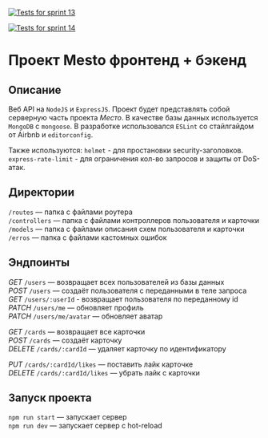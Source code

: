 [![Tests for sprint 13](https://github.com/KaerMorgan/express-mesto-gha/actions/workflows/tests-13-sprint.yml/badge.svg)](https://github.com/KaerMorgan/express-mesto-gha/actions/workflows/tests-13-sprint.yml)

[![Tests for sprint 14](https://github.com/KaerMorgan/express-mesto-gha/actions/workflows/tests-14-sprint.yml/badge.svg)](https://github.com/KaerMorgan/express-mesto-gha/actions/workflows/tests-14-sprint.yml)

# Проект Mesto фронтенд + бэкенд

## Описание

Веб API на `NodeJS` и `ExpressJS`. Проект будет представлять собой серверную часть проекта _Место_.
В качестве базы данных используется `MongoDB` с `mongoose`.
В разработке использовался `ESLint` со стайлгайдом от Airbnb и `editorconfig`.

Также используются:
`helmet` - для простановки security-заголовков.
`express-rate-limit` - для ограничения кол-во запросов и защиты от DoS-атак.

## Директории

`/routes` — папка с файлами роутера  
`/controllers` — папка с файлами контроллеров пользователя и карточки  
`/models` — папка с файлами описания схем пользователя и карточки
`/erros` — папка с файлами кастомных ошибок

## Эндпоинты

_GET_ `/users` — возвращает всех пользователей из базы данных  
_POST_ `/users` — создаёт пользователя с переданными в теле запроса  
_GET_ `/users/:userId` - возвращает пользователя по переданному id  
_PATCH_ `/users/me` — обновляет профиль  
_PATCH_ `/users/me/avatar` — обновляет аватар

_GET_ `/cards` — возвращает все карточки  
_POST_ `/cards` — создаёт карточку  
_DELETE_ `/cards/:cardId` — удаляет карточку по идентификатору

_PUT_ `/cards/:cardId/likes` — поставить лайк карточке  
_DELETE_ `/cards/:cardId/likes` — убрать лайк с карточки

## Запуск проекта

`npm run start` — запускает сервер  
`npm run dev` — запускает сервер с hot-reload
